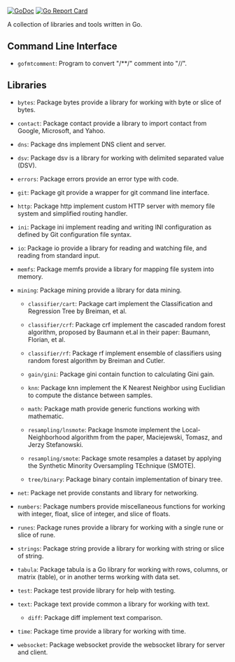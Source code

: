 [![GoDoc](https://godoc.org/github.com/shuLhan/share?status.svg)](https://godoc.org/github.com/shuLhan/share)
[![Go Report Card](https://goreportcard.com/badge/github.com/shuLhan/share)](https://goreportcard.com/report/github.com/shuLhan/share)

A collection of libraries and tools written in Go.

## Command Line Interface

- `gofmtcomment`: Program to convert "/\*\*/" comment into "//".


## Libraries

- `bytes`: Package bytes provide a library for working with byte or slice of
  bytes.

- `contact`: Package contact provide a library to import contact from Google,
  Microsoft, and Yahoo.

- `dns`: Package dns implement DNS client and server.

- `dsv`: Package dsv is a library for working with delimited separated value
(DSV).

- `errors`: Package errors provide an error type with code.

- `git`: Package git provide a wrapper for git command line interface.

- `http`: Package http implement custom HTTP server with memory file system
and simplified routing handler.

- `ini`: Package ini implement reading and writing INI configuration as
defined by Git configuration file syntax.

- `io`: Package io provide a library for reading and watching file, and
reading from standard input.

- `memfs`: Package memfs provide a library for mapping file system into
memory.

- `mining`: Package mining provide a library for data mining.

  - `classifier/cart`: Package cart implement the Classification and
  Regression Tree by Breiman, et al.

  - `classifier/crf`: Package crf implement the cascaded random forest
  algorithm, proposed by Baumann et.al in their paper: Baumann, Florian, et
  al.

  - `classifier/rf`: Package rf implement ensemble of classifiers using
  random forest algorithm by Breiman and Cutler.

  - `gain/gini`: Package gini contain function to calculating Gini gain.

  - `knn`: Package knn implement the K Nearest Neighbor using Euclidian to
  compute the distance between samples.

  - `math`: Package math provide generic functions working with mathematic.

  - `resampling/lnsmote`: Package lnsmote implement the Local-Neighborhood
  algorithm from the paper, Maciejewski, Tomasz, and Jerzy Stefanowski.

  - `resampling/smote`: Package smote resamples a dataset by applying
  the Synthetic Minority Oversampling TEchnique (SMOTE).

  - `tree/binary`: Package binary contain implementation of binary tree.

- `net`: Package net provide constants and library for networking.

- `numbers`: Package numbers provide miscellaneous functions for working with
integer, float, slice of integer, and slice of floats.

- `runes`: Package runes provide a library for working with a single rune or
slice of rune.

- `strings`: Package string provide a library for working with string or slice
of string.

- `tabula`: Package tabula is a Go library for working with rows, columns, or
matrix (table), or in another terms working with data set.

- `test`: Package test provide library for help with testing.

- `text`: Package text provide common a library for working with text.
  - `diff`: Package diff implement text comparison.

- `time`: Package time provide a library for working with time.

- `websocket`: Package websocket provide the websocket library for server
and client.

